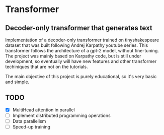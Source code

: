 # Transformer

## Decoder-only transformer that generates text

Implementation of a decoder-only transformer trained on tinyshakespeare dataset that was built following Andrej Karpathy youtube series. This transformer follows the architecture of a gpt-2 model, without fine-tuning. The project was mainly based on Karpathy code, but is still under development, so eventually will have new features and other transformer techiniques that are not on the tutorials.

The main objective of this project is purely educational, so it's very basic and simple. 

## TODO
- [x] MultiHead attention in parallel
- [ ] Implement distributed programming operations
- [ ] Data parallelism
- [ ] Speed-up training
